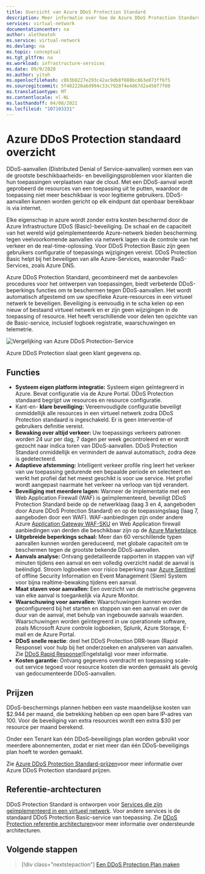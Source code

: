 ```yaml
---
title: Overzicht van Azure DDoS Protection Standard
description: Meer informatie over hoe de Azure DDoS Protection Standard in combinatie met best practices in toepassingsontwerp verdediging biedt tegen DDoS-aanvallen.
services: virtual-network
documentationcenter: na
author: aletheatoh
ms.service: virtual-network
ms.devlang: na
ms.topic: conceptual
ms.tgt_pltfrm: na
ms.workload: infrastructure-services
ms.date: 09/9/2020
ms.author: yitoh
ms.openlocfilehash: c8b3b0227e293c42ac9db8f888bc863e073ff6f5
ms.sourcegitcommit: 5f482220a6d994c33c7920f4e4d67d2a450f7f08
ms.translationtype: MT
ms.contentlocale: nl-NL
ms.lasthandoff: 04/08/2021
ms.locfileid: "107103331"
---
```

# <a name="azure-ddos-protection-standard-overview"></a>Azure DDoS Protection standaard overzicht

DDoS-aanvallen (Distributed Denial of Service-aanvallen) vormen een van de grootste beschikbaarheids- en beveiligingsproblemen voor klanten die hun toepassingen verplaatsen naar de cloud. Met een DDoS-aanval wordt geprobeerd de resources van een toepassing uit te putten, waardoor de toepassing niet meer beschikbaar is voor legitieme gebruikers. DDoS-aanvallen kunnen worden gericht op elk eindpunt dat openbaar bereikbaar is via internet.

Elke eigenschap in azure wordt zonder extra kosten beschermd door de Azure Infrastructure DDoS (Basic)-beveiliging. De schaal en de capaciteit van het wereld wijd geïmplementeerde Azure-netwerk bieden bescherming tegen veelvoorkomende aanvallen via netwerk lagen via de controle van het verkeer en de real-time-oplossing. Voor DDoS Protection Basic zijn geen gebruikers configuratie of toepassings wijzigingen vereist. DDoS Protection Basic helpt bij het beveiligen van alle Azure-Services, waaronder PaaS-Services, zoals Azure DNS.

Azure DDoS Protection Standard, gecombineerd met de aanbevolen procedures voor het ontwerpen van toepassingen, biedt verbeterde DDoS-beperkings functies om te beschermen tegen DDoS-aanvallen. Het wordt automatisch afgestemd om uw specifieke Azure-resources in een virtueel netwerk te beveiligen. Beveiliging is eenvoudig in te scha kelen op een nieuw of bestaand virtueel netwerk en er zijn geen wijzigingen in de toepassing of resource. Het heeft verschillende voor delen ten opzichte van de Basic-service, inclusief logboek registratie, waarschuwingen en telemetrie. 

![Vergelijking van Azure DDoS Protection-Service](./media/ddos-protection-overview/ddos-comparison.png)

Azure DDoS Protection slaat geen klant gegevens op.

## <a name="features"></a>Functies

- **Systeem eigen platform integratie:** Systeem eigen geïntegreerd in Azure. Bevat configuratie via de Azure Portal. DDoS Protection standaard begrijpt uw resources en resource configuratie.
- Kant-en- **klare beveiliging:** Vereenvoudigde configuratie beveiligt onmiddellijk alle resources in een virtueel netwerk zodra DDoS Protection standaard is ingeschakeld. Er is geen interventie-of gebruikers definitie vereist. 
- **Bewaking over altijd verkeer:** Uw toepassings verkeers patronen worden 24 uur per dag, 7 dagen per week gecontroleerd en er wordt gezocht naar indica toren van DDoS-aanvallen. DDoS Protection Standard onmiddellijk en vermindert de aanval automatisch, zodra deze is gedetecteerd.
- **Adaptieve afstemming:** Intelligent verkeer profile ring leert het verkeer van uw toepassing gedurende een bepaalde periode en selecteert en werkt het profiel dat het meest geschikt is voor uw service. Het profiel wordt aangepast naarmate het verkeer na verloop van tijd verandert.
- **Beveiliging met meerdere lagen:** Wanneer de implementatie met een Web Application Firewall (WAF) is geïmplementeerd, beveiligt DDoS Protection Standard beide op de netwerklaag (laag 3 en 4, aangeboden door Azure DDoS Protection Standard) en op de toepassingslaag (laag 7, aangeboden door een WAF). WAF-aanbiedingen zijn onder andere Azure [Application Gateway WAF-SKU](../web-application-firewall/ag/ag-overview.md?toc=%2fazure%2fvirtual-network%2ftoc.json) en Web Application firewall aanbiedingen van derden die beschikbaar zijn op de [Azure Marketplace](https://azuremarketplace.microsoft.com/marketplace/apps?page=1&search=web%20application%20firewall).
- **Uitgebreide beperkings schaal:** Meer dan 60 verschillende typen aanvallen kunnen worden gereduceerd, met globale capaciteit om te beschermen tegen de grootste bekende DDoS-aanvallen.
- **Aanvals analyse:** Ontvang gedetailleerde rapporten in stappen van vijf minuten tijdens een aanval en een volledig overzicht nadat de aanval is beëindigd. Stroom logboeken voor risico beperking naar [Azure Sentinel](../sentinel/connect-azure-ddos-protection.md) of offline Security Information en Event Management (Siem) System voor bijna realtime-bewaking tijdens een aanval.
- **Maat staven voor aanvallen:** Een overzicht van de metrische gegevens van elke aanval is toegankelijk via Azure Monitor.
- **Waarschuwing voor aanvallen:** Waarschuwingen kunnen worden geconfigureerd bij het starten en stoppen van een aanval en over de duur van de aanval, met behulp van ingebouwde aanvals waarden. Waarschuwingen worden geïntegreerd in uw operationele software, zoals Microsoft Azure controle logboeken, Splunk, Azure Storage, E-mail en de Azure Portal.
- **DDoS snelle reactie**: deel het DDoS Protection DRR-team (Rapid Response) voor hulp bij het onderzoeken en analyseren van aanvallen. Zie [DDoS Rapid Response](ddos-rapid-response.md)(Engelstalig) voor meer informatie.
- **Kosten garantie:** Ontvang gegevens overdracht en toepassing scale-out service tegoed voor resource kosten die worden gemaakt als gevolg van gedocumenteerde DDoS-aanvallen.

## <a name="pricing"></a>Prijzen

DDoS-beschermings plannen hebben een vaste maandelijkse kosten van $2.944 per maand, die betrekking hebben op een open bare IP-adres van 100. Voor de beveiliging van extra resources wordt een extra $30 per resource per maand berekend.

Onder een Tenant kan één DDoS-beveiligings plan worden gebruikt voor meerdere abonnementen, zodat er niet meer dan één DDoS-beveiligings plan hoeft te worden gemaakt.

Zie [Azure DDoS Protection Standard-prijzen](https://azure.microsoft.com/pricing/details/ddos-protection/)voor meer informatie over Azure DDoS Protection standaard prijzen.

## <a name="reference-architectures"></a>Referentie-archtecturen

DDoS Protection Standard is ontworpen voor [Services die zijn geïmplementeerd in een virtueel netwerk](../virtual-network/virtual-network-for-azure-services.md). Voor andere services is de standaard DDoS Protection Basic-service van toepassing. Zie [DDoS Protection referentie architecturen](./ddos-protection-reference-architectures.md)voor meer informatie over ondersteunde architecturen. 

## <a name="next-steps"></a>Volgende stappen

> [!div class="nextstepaction"]
> [Een DDoS Protection Plan maken](manage-ddos-protection.md)